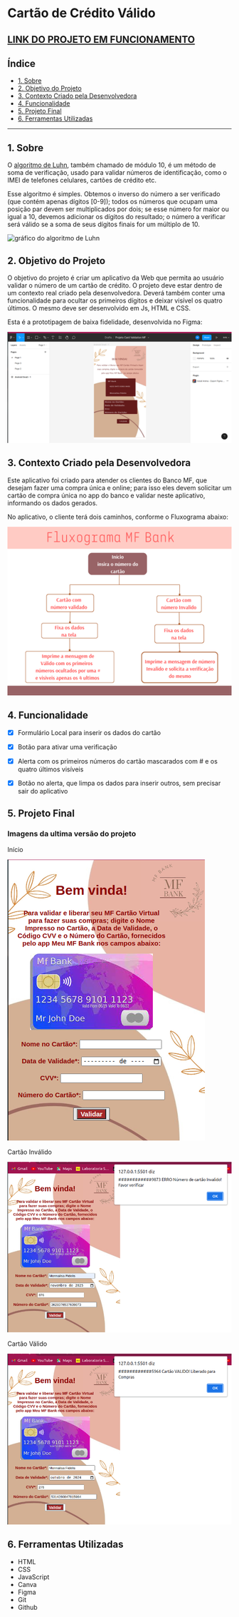 # Cartão de Crédito Válido

## [LINK DO PROJETO EM FUNCIONAMENTO](https://monnalisafidelis.github.io/SAP008-card-validation/src/index.html) 

## Índice

* [1. Sobre](#1-Sobre)
* [2. Objetivo do Projeto](#2-plano-do-projeto)
* [3. Contexto Criado pela Desenvolvedora](#3-Contexto-Criado-pela-Desenvolvedora)
* [4. Funcionalidade](#4-Funcionalidade)
* [5. Projeto Final](#5-Projeto-Final)
* [6. Ferramentas Utilizadas](#6-Ferramentas-Utilizadas)
 

***

## 1. Sobre

O [algoritmo de Luhn](https://en.wikipedia.org/wiki/Luhn_algorithm), também
chamado de módulo 10, é um método de soma de verificação, usado para validar
números de identificação, como o IMEI de telefones celulares, cartões de crédito
etc.

Esse algoritmo é simples. Obtemos o inverso do número a ser verificado (que
contém apenas dígitos [0-9]); todos os números que ocupam uma posição par devem
ser multiplicados por dois; se esse número for maior ou igual a 10, devemos
adicionar os dígitos do resultado; o número a verificar será válido se a soma de
seus dígitos finais for um múltiplo de 10.

![gráfico do algoritmo de
Luhn](https://www.101computing.net/wp/wp-content/uploads/Luhn-Algorithm.png)

## 2. Objetivo do Projeto

O objetivo do projeto é criar um aplicativo da Web que permita ao usuário validar o número de um cartão de crédito. O projeto deve estar dentro de um contexto real criado pela desenvolvedora. Deverá também conter uma funcionalidade para ocultar os primeiros dígitos e deixar visível os quatro últimos.
O mesmo deve ser desenvolvido em  Js, HTML e CSS.

Esta é a prototipagem de baixa fidelidade, desenvolvida no Figma:

![Prototipagem de Baixa Fidelidade](https://github.com/MonnalisaFidelis/SAP008-card-validation/blob/main/src/figma-cadvalidation-mona.png)


## 3. Contexto Criado pela Desenvolvedora

Este aplicativo foi criado para atender os clientes do Banco MF, que desejam fazer uma compra única e online; para isso eles devem solicitar um cartão de compra única no app do banco e validar neste aplicativo, informando os dados gerados.

No aplicativo, o cliente terá dois caminhos, conforme o Fluxograma abaixo:


![Fluxograma](https://github.com/MonnalisaFidelis/SAP008-card-validation/blob/main/src/fluxograma-cardvalidation-mona.png)
 


## 4. Funcionalidade

- [x] Formulário Local para inserir os dados do cartão
- [x] Botão para ativar uma verificação
- [x] Alerta com os primeiros números do cartão mascarados com # e os quatro últimos visíveis
- [x] Botão no alerta, que limpa os dados para   inserir outros, sem precisar sair do aplicativo


## 5. Projeto Final

### Imagens da ultima versão do projeto

Início

 ![Inicio](https://github.com/MonnalisaFidelis/SAP008-card-validation/blob/main/src/projeto-final-card-validation-mona.png)

Cartão Inválido

  ![Cartão Invalido](https://github.com/MonnalisaFidelis/SAP008-card-validation/blob/main/src/cartao-invalido.png)

Cartão Válido

  ![Cartão Válido](https://github.com/MonnalisaFidelis/SAP008-card-validation/blob/main/src/cartao-valido.png)

## 6. Ferramentas Utilizadas

- HTML
- CSS
- JavaScript
- Canva
- Figma
- Git
- Github
